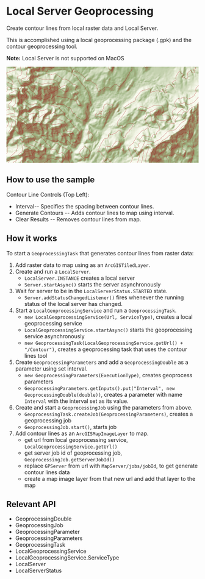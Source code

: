 # Local Server Geoprocessing

Create contour lines from local raster data and Local Server.

This is accomplished using a local geoprocessing package (.gpk) and the contour geoprocessing tool.

**Note:**   Local Server is not supported on MacOS

![](LocalServerGeoprocessing.png)

## How to use the sample

Contour Line Controls (Top Left):
*   Interval-- Specifies the spacing between contour lines.
*   Generate Contours --  Adds contour lines to map using interval.
*   Clear Results --  Removes contour lines from map.

## How it works

To start a `GeoprocessingTask` that generates contour lines from raster data:

1.  Add raster data to map using as an `ArcGISTiledLayer`.
2.  Create and run a `LocalServer`.
    *   `LocalServer.INSTANCE` creates a local server
    *   `Server.startAsync()` starts the server asynchronously
3.  Wait for server to be in the `LocalServerStatus.STARTED` state.
    *   `Server.addStatusChangedListener()` fires whenever the running status of the local server has changed.
4.  Start a `LocalGeoprocessingService` and run a `GeoprocessingTask`.
    *   `new LocalGeoprocessingService(Url, ServiceType)`, creates a local geoprocessing service
    *   `LocalGeoprocessingService.startAsync()` starts the geoprocessing service asynchronously
    *   `new GeoprocessingTask(LocalGeoprocessingService.getUrl() + "/Contour")`, creates a geoprocessing task that uses the contour lines tool
5.  Create `GeoprocessingParameters` and add a `GeoprocessingDouble` as a parameter using set interval.
    *   `new GeoprocessingParameters(ExecutionType)`, creates geoprocess parameters
    *   `GeoprocessingParameters.getInputs().put("Interval", new GeoprocessingDouble(double))`, creates a parameter with name `Interval` with the interval set as its value.
6.  Create and start a `GeoprocessingJob` using the parameters from above.
    *   `GeoprocessingTask.createJob(GeoprocessingParameters)`, creates a geoprocessing job
    *   `GeoprocessingJob.start()`, starts job
7.  Add contour lines as an `ArcGISMapImageLayer` to map.
    *   get url from local geoprocessing service, `LocalGeoprocessingService.getUrl()`
    *   get server job id of geoprocessing job, `GeoprocessingJob.getServerJobId()`
    *   replace `GPServer` from url with `MapServer/jobs/jobId`, to get generate contour lines data
    *   create a map image layer from that new url and add that layer to the map

## Relevant API

*   GeoprocessingDouble
*   GeoprocessingJob
*   GeoprocessingParameter
*   GeoprocessingParameters
*   GeoprocessingTask
*   LocalGeoprocessingService
*   LocalGeoprocessingService.ServiceType
*   LocalServer
*   LocalServerStatus
